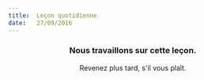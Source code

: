 ```yaml
---
title:  Leçon quotidienne
date:   27/09/2016
---
```


### <center>Nous travaillons sur cette leçon.</center>
<center>Revenez plus tard, s'il vous plaît.</center>